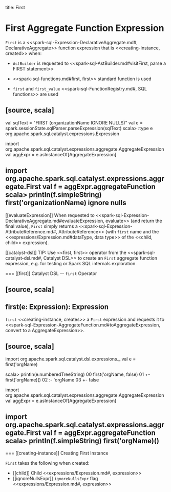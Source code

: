 title: First

# First Aggregate Function Expression

`First` is a <<spark-sql-Expression-DeclarativeAggregate.md#, DeclarativeAggregate>> function expression that is <<creating-instance, created>> when:

* `AstBuilder` is requested to <<spark-sql-AstBuilder.md#visitFirst, parse a FIRST statement>>

* <<spark-sql-functions.md#first, first>> standard function is used

* `first` and `first_value` <<spark-sql-FunctionRegistry.md#, SQL functions>> are used

[source, scala]
----
val sqlText = "FIRST (organizationName IGNORE NULLS)"
val e = spark.sessionState.sqlParser.parseExpression(sqlText)
scala> :type e
org.apache.spark.sql.catalyst.expressions.Expression

import org.apache.spark.sql.catalyst.expressions.aggregate.AggregateExpression
val aggExpr = e.asInstanceOf[AggregateExpression]

import org.apache.spark.sql.catalyst.expressions.aggregate.First
val f = aggExpr.aggregateFunction
scala> println(f.simpleString)
first('organizationName) ignore nulls
----

[[evaluateExpression]]
When requested to <<spark-sql-Expression-DeclarativeAggregate.md#evaluateExpression, evaluate>> (and return the final value), `First` simply returns a <<spark-sql-Expression-AttributeReference.md#, AttributeReference>> (with `first` name and the <<expressions/Expression.md#dataType, data type>> of the <<child, child>> expression).

[[catalyst-dsl]]
TIP: Use <<first, first>> operator from the <<spark-sql-catalyst-dsl.md#, Catalyst DSL>> to create an `First` aggregate function expression, e.g. for testing or Spark SQL internals exploration.

=== [[first]] Catalyst DSL -- `first` Operator

[source, scala]
----
first(e: Expression): Expression
----

`first` <<creating-instance, creates>> a `First` expression and requests it to <<spark-sql-Expression-AggregateFunction.md#toAggregateExpression, convert to a AggregateExpression>>.

[source, scala]
----
import org.apache.spark.sql.catalyst.dsl.expressions._
val e = first('orgName)

scala> println(e.numberedTreeString)
00 first('orgName, false)
01 +- first('orgName)()
02    :- 'orgName
03    +- false

import org.apache.spark.sql.catalyst.expressions.aggregate.AggregateExpression
val aggExpr = e.asInstanceOf[AggregateExpression]

import org.apache.spark.sql.catalyst.expressions.aggregate.First
val f = aggExpr.aggregateFunction
scala> println(f.simpleString)
first('orgName)()
----

=== [[creating-instance]] Creating First Instance

`First` takes the following when created:

* [[child]] Child <<expressions/Expression.md#, expression>>
* [[ignoreNullsExpr]] `ignoreNullsExpr` flag <<expressions/Expression.md#, expression>>
